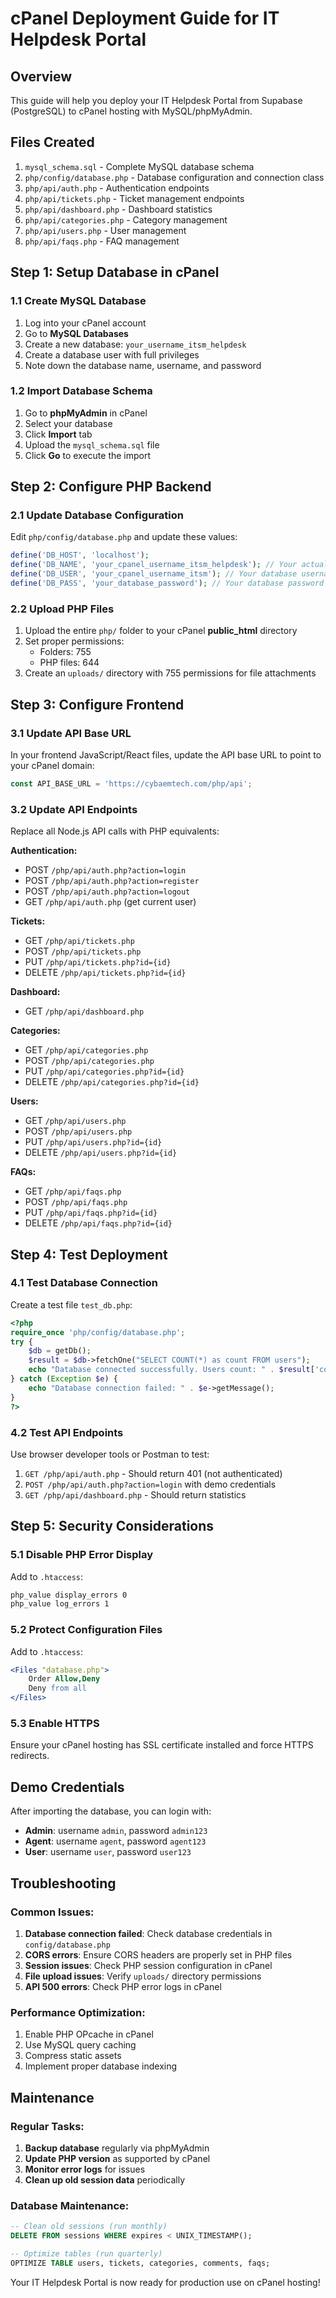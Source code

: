 # cPanel Deployment Guide for IT Helpdesk Portal

## Overview
This guide will help you deploy your IT Helpdesk Portal from Supabase (PostgreSQL) to cPanel hosting with MySQL/phpMyAdmin.

## Files Created
1. `mysql_schema.sql` - Complete MySQL database schema
2. `php/config/database.php` - Database configuration and connection class
3. `php/api/auth.php` - Authentication endpoints
4. `php/api/tickets.php` - Ticket management endpoints
5. `php/api/dashboard.php` - Dashboard statistics
6. `php/api/categories.php` - Category management
7. `php/api/users.php` - User management
8. `php/api/faqs.php` - FAQ management

## Step 1: Setup Database in cPanel

### 1.1 Create MySQL Database
1. Log into your cPanel account
2. Go to **MySQL Databases**
3. Create a new database: `your_username_itsm_helpdesk`
4. Create a database user with full privileges
5. Note down the database name, username, and password

### 1.2 Import Database Schema
1. Go to **phpMyAdmin** in cPanel
2. Select your database
3. Click **Import** tab
4. Upload the `mysql_schema.sql` file
5. Click **Go** to execute the import

## Step 2: Configure PHP Backend

### 2.1 Update Database Configuration
Edit `php/config/database.php` and update these values:
```php
define('DB_HOST', 'localhost');
define('DB_NAME', 'your_cpanel_username_itsm_helpdesk'); // Your actual database name
define('DB_USER', 'your_cpanel_username_itsm'); // Your database username  
define('DB_PASS', 'your_database_password'); // Your database password
```

### 2.2 Upload PHP Files
1. Upload the entire `php/` folder to your cPanel **public_html** directory
2. Set proper permissions:
   - Folders: 755
   - PHP files: 644
3. Create an `uploads/` directory with 755 permissions for file attachments

## Step 3: Configure Frontend

### 3.1 Update API Base URL
In your frontend JavaScript/React files, update the API base URL to point to your cPanel domain:
```javascript
const API_BASE_URL = 'https://cybaemtech.com/php/api';
```

### 3.2 Update API Endpoints
Replace all Node.js API calls with PHP equivalents:

**Authentication:**
- POST `/php/api/auth.php?action=login`
- POST `/php/api/auth.php?action=register` 
- POST `/php/api/auth.php?action=logout`
- GET `/php/api/auth.php` (get current user)

**Tickets:**
- GET `/php/api/tickets.php`
- POST `/php/api/tickets.php`
- PUT `/php/api/tickets.php?id={id}`
- DELETE `/php/api/tickets.php?id={id}`

**Dashboard:**
- GET `/php/api/dashboard.php`

**Categories:**
- GET `/php/api/categories.php`
- POST `/php/api/categories.php`
- PUT `/php/api/categories.php?id={id}`
- DELETE `/php/api/categories.php?id={id}`

**Users:**
- GET `/php/api/users.php`
- POST `/php/api/users.php`
- PUT `/php/api/users.php?id={id}`
- DELETE `/php/api/users.php?id={id}`

**FAQs:**
- GET `/php/api/faqs.php`
- POST `/php/api/faqs.php`
- PUT `/php/api/faqs.php?id={id}`
- DELETE `/php/api/faqs.php?id={id}`

## Step 4: Test Deployment

### 4.1 Test Database Connection
Create a test file `test_db.php`:
```php
<?php
require_once 'php/config/database.php';
try {
    $db = getDb();
    $result = $db->fetchOne("SELECT COUNT(*) as count FROM users");
    echo "Database connected successfully. Users count: " . $result['count'];
} catch (Exception $e) {
    echo "Database connection failed: " . $e->getMessage();
}
?>
```

### 4.2 Test API Endpoints
Use browser developer tools or Postman to test:
1. `GET /php/api/auth.php` - Should return 401 (not authenticated)
2. `POST /php/api/auth.php?action=login` with demo credentials
3. `GET /php/api/dashboard.php` - Should return statistics

## Step 5: Security Considerations

### 5.1 Disable PHP Error Display
Add to `.htaccess`:
```apache
php_value display_errors 0
php_value log_errors 1
```

### 5.2 Protect Configuration Files
Add to `.htaccess`:
```apache
<Files "database.php">
    Order Allow,Deny
    Deny from all
</Files>
```

### 5.3 Enable HTTPS
Ensure your cPanel hosting has SSL certificate installed and force HTTPS redirects.

## Demo Credentials
After importing the database, you can login with:
- **Admin**: username `admin`, password `admin123`
- **Agent**: username `agent`, password `agent123`  
- **User**: username `user`, password `user123`

## Troubleshooting

### Common Issues:
1. **Database connection failed**: Check database credentials in `config/database.php`
2. **CORS errors**: Ensure CORS headers are properly set in PHP files
3. **Session issues**: Check PHP session configuration in cPanel
4. **File upload issues**: Verify `uploads/` directory permissions
5. **API 500 errors**: Check PHP error logs in cPanel

### Performance Optimization:
1. Enable PHP OPcache in cPanel
2. Use MySQL query caching
3. Compress static assets
4. Implement proper database indexing

## Maintenance

### Regular Tasks:
1. **Backup database** regularly via phpMyAdmin
2. **Update PHP version** as supported by cPanel
3. **Monitor error logs** for issues
4. **Clean up old session data** periodically

### Database Maintenance:
```sql
-- Clean old sessions (run monthly)
DELETE FROM sessions WHERE expires < UNIX_TIMESTAMP();

-- Optimize tables (run quarterly)
OPTIMIZE TABLE users, tickets, categories, comments, faqs;
```

Your IT Helpdesk Portal is now ready for production use on cPanel hosting!